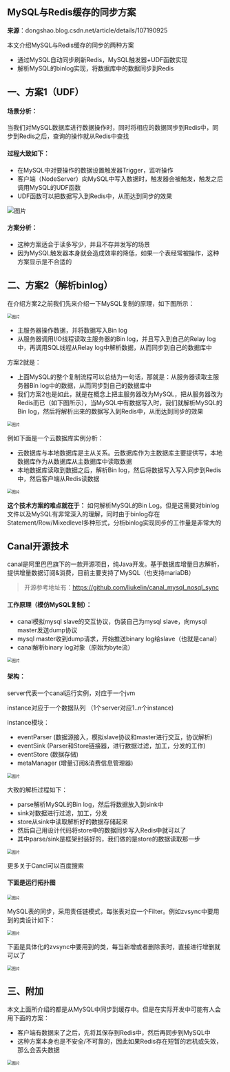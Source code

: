 ## MySQL与Redis缓存的同步方案

**来源**：dongshao.blog.csdn.net/article/details/107190925

本文介绍MySQL与Redis缓存的同步的两种方案

- 通过MySQL自动同步刷新Redis，MySQL触发器+UDF函数实现
- 解析MySQL的binlog实现，将数据库中的数据同步到Redis

## 一、方案1（UDF）

#### 场景分析：

当我们对MySQL数据库进行数据操作时，同时将相应的数据同步到Redis中，同步到Redis之后，查询的操作就从Redis中查找

#### 过程大致如下：

- 在MySQL中对要操作的数据设置触发器Trigger，监听操作
- 客户端（NodeServer）向MySQL中写入数据时，触发器会被触发，触发之后调用MySQL的UDF函数
- UDF函数可以把数据写入到Redis中，从而达到同步的效果

![图片](../../图片/640-20210414185746001)

#### 方案分析：

- 这种方案适合于读多写少，并且不存并发写的场景
- 因为MySQL触发器本身就会造成效率的降低，如果一个表经常被操作，这种方案显示是不合适的

## 二、方案2（解析binlog）

在介绍方案2之前我们先来介绍一下MySQL复制的原理，如下图所示：

<img src="../../图片/640-20210414185939451" alt="图片" style="zoom: 67%;" />

- 主服务器操作数据，并将数据写入Bin log
- 从服务器调用I/O线程读取主服务器的Bin log，并且写入到自己的Relay log中，再调用SQL线程从Relay log中解析数据，从而同步到自己的数据库中

方案2就是：

- 上面MySQL的整个复制流程可以总结为一句话，那就是：从服务器读取主服务器Bin log中的数据，从而同步到自己的数据库中
- 我们方案2也是如此，就是在概念上把主服务器改为MySQL，把从服务器改为Redis而已（如下图所示），当MySQL中有数据写入时，我们就解析MySQL的Bin log，然后将解析出来的数据写入到Redis中，从而达到同步的效果

<img src="../../图片/640-20210414190023985" alt="图片" style="zoom:67%;" />

例如下面是一个云数据库实例分析：

- 云数据库与本地数据库是主从关系。云数据库作为主数据库主要提供写，本地数据库作为从数据库从主数据库中读取数据
- 本地数据库读取到数据之后，解析Bin log，然后将数据写入写入同步到Redis中，然后客户端从Redis读数据

<img src="../../图片/640-20210414190053799.png" alt="图片" style="zoom:67%;" />

**这个技术方案的难点就在于：** 如何解析MySQL的Bin Log。但是这需要对binlog文件以及MySQL有非常深入的理解，同时由于binlog存在Statement/Row/Mixedlevel多种形式，分析binlog实现同步的工作量是非常大的

## Canal开源技术

canal是阿里巴巴旗下的一款开源项目，纯Java开发。基于数据库增量日志解析，提供增量数据订阅&消费，目前主要支持了MySQL（也支持mariaDB）

> 开源参考地址有：https://github.com/liukelin/canal_mysql_nosql_sync

#### 工作原理（模仿MySQL复制）：

- canal模拟mysql slave的交互协议，伪装自己为mysql slave，向mysql master发送dump协议
- mysql master收到dump请求，开始推送binary log给slave（也就是canal）
- canal解析binary log对象（原始为byte流）

<img src="../../图片/640-20210414190114061.png" alt="图片" style="zoom:67%;" />

#### 架构：

server代表一个canal运行实例，对应于一个jvm

instance对应于一个数据队列 （1个server对应1..n个instance)

instance模块：

- eventParser (数据源接入，模拟slave协议和master进行交互，协议解析)
- eventSink (Parser和Store链接器，进行数据过滤，加工，分发的工作)
- eventStore (数据存储)
- metaManager (增量订阅&消费信息管理器)

<img src="../../图片/640-20210414190127790.png" alt="图片" style="zoom:67%;" />

大致的解析过程如下：

- parse解析MySQL的Bin log，然后将数据放入到sink中
- sink对数据进行过滤，加工，分发
- store从sink中读取解析好的数据存储起来
- 然后自己用设计代码将store中的数据同步写入Redis中就可以了
- 其中parse/sink是框架封装好的，我们做的是store的数据读取那一步

<img src="../../图片/640-20210414190138752" alt="图片" style="zoom:67%;" />

更多关于Cancl可以百度搜索

#### 下面是运行拓扑图

<img src="../../图片/640-20210414190155044" alt="图片" style="zoom:67%;" />

MySQL表的同步，采用责任链模式，每张表对应一个Filter。例如zvsync中要用到的类设计如下：

<img src="../../图片/640-20210414190206796" alt="图片" style="zoom:67%;" />

下面是具体化的zvsync中要用到的类，每当新增或者删除表时，直接进行增删就可以了

<img src="../../图片/640-20210414190217382" alt="图片" style="zoom:67%;" />

## 三、附加

本文上面所介绍的都是从MySQL中同步到缓存中。但是在实际开发中可能有人会用下面的方案：

- 客户端有数据来了之后，先将其保存到Redis中，然后再同步到MySQL中
- 这种方案本身也是不安全/不可靠的，因此如果Redis存在短暂的宕机或失效，那么会丢失数据

<img src="../../图片/640-20210414190227748" alt="图片" style="zoom:67%;" />
